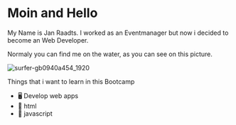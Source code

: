 # Moin and Hello

My Name is Jan Raadts. I worked as an Eventmanager but now i decided to become an Web Developer.

Normaly you can find me on the water, as you can see on this picture. 

![surfer-gb0940a454_1920](https://user-images.githubusercontent.com/115305668/196196359-935277fc-dcff-49bd-ae0d-bb582f76bf0a.jpg)

Things that i want to learn in this Bootcamp
- 🖥 Develop web apps
- 🔣 html
- 🔣 javascript
